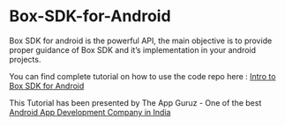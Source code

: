 Box-SDK-for-Android
===================

Box SDK for android is the powerful API, the main objective is to provide proper guidance of Box SDK and it’s implementation in your android projects. 

You can find complete tutorial on how to use the code repo here :  <a href="http://www.theappguruz.com/tutorial/android-intro-box-sdk-android/">Intro to Box SDK for Android</a>

This Tutorial has been presented by The App Guruz - One of the best <a href="http://www.theappguruz.com/android-app-development/">Android App Development Company in India</a>
